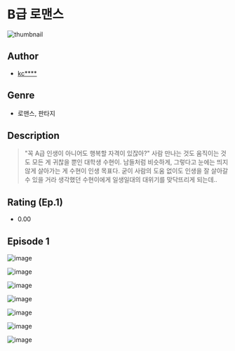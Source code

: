 # B급 로맨스
![thumbnail](https://image-comic.pstatic.net/user_contents_data/challenge_comic/2023/05/25/upload_7363441891988760161_480x623.jpeg)

## Author
- [kc****](https://comic.naver.com/artistTitle?id=367295)

## Genre
- 로맨스, 판타지

## Description
> "꼭 A급 인생이 아니어도 행복할 자격이 있잖아?" 사람 만나는 것도 움직이는 것도 모든 게 귀찮을 뿐인 대학생 수현이. 남들처럼 비슷하게, 그렇다고 눈에는 띄지 않게 살아가는 게 수현이 인생 목표다. 굳이 사람의 도움 없이도 인생을 잘 살아갈 수 있을 거라 생각했던 수현이에게 일생일대의 대위기를 맞닥뜨리게 되는데..


## Rating (Ep.1)
- 0.00

## Episode 1
![image](https://image-comic.pstatic.net/user_contents_data/challenge_comic/2023/05/25/367295/upload_3546077154719654502.jpeg)

![image](https://image-comic.pstatic.net/user_contents_data/challenge_comic/2023/05/25/367295/upload_3990861511225925942.jpeg)

![image](https://image-comic.pstatic.net/user_contents_data/challenge_comic/2023/05/25/367295/upload_3906090246233798452.jpeg)

![image](https://image-comic.pstatic.net/user_contents_data/challenge_comic/2023/05/25/367295/upload_3774688517836388451.jpeg)

![image](https://image-comic.pstatic.net/user_contents_data/challenge_comic/2023/05/25/367295/upload_3906653213467894324.jpeg)

![image](https://image-comic.pstatic.net/user_contents_data/challenge_comic/2023/05/25/367295/upload_3833519180313145957.jpeg)

![image](https://image-comic.pstatic.net/user_contents_data/challenge_comic/2023/05/25/367295/upload_4135205392683708981.jpeg)
